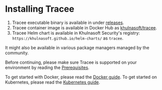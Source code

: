 # Installing Tracee

1. Tracee executable binary is available in under [releases](https://github.com/khulnasoft/tracee/releases).
2. Tracee container image is available in Docker Hub as [khulnasoft/tracee](https://hub.docker.com/r/khulnasoft/tracee).
3. Tracee Helm chart is available in Khulnasoft Security's registry: `https://khulnasoft.github.io/helm-charts/` as `tracee`.

It might also be available in various package managers managed by the community.

Before continuing, please make sure Tracee is supported on your environment by reading the [Prerequisites](./prerequisites.md).

To get started with Docker, please read the [Docker guide](./docker.md).
To get started on Kubernetes, please read the [Kubernetes guide](./kubernetes.md).

